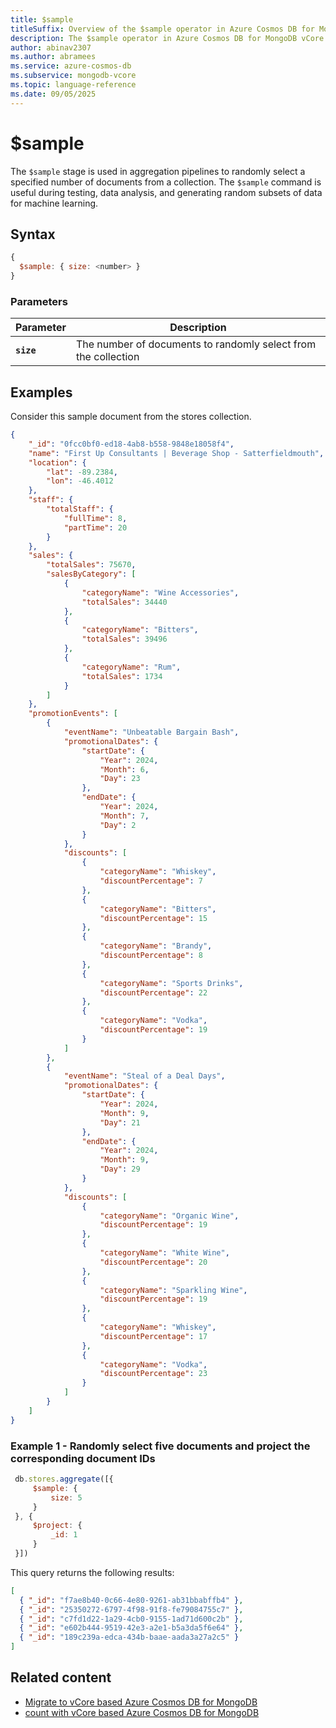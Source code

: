 ```yaml
---
title: $sample
titleSuffix: Overview of the $sample operator in Azure Cosmos DB for MongoDB (vCore)
description: The $sample operator in Azure Cosmos DB for MongoDB vCore returns a randomly selected number of documents
author: abinav2307
ms.author: abramees
ms.service: azure-cosmos-db
ms.subservice: mongodb-vcore
ms.topic: language-reference
ms.date: 09/05/2025
---
```


# $sample
The `$sample` stage is used in aggregation pipelines to randomly select a specified number of documents from a collection. The `$sample` command is useful during testing, data analysis, and generating random subsets of data for machine learning.

## Syntax

```javascript
{
  $sample: { size: <number> }
}
```

### Parameters

| Parameter | Description |
| --- | --- |
| **`size`** | The number of documents to randomly select from the collection|

## Examples

Consider this sample document from the stores collection.

```json
{
    "_id": "0fcc0bf0-ed18-4ab8-b558-9848e18058f4",
    "name": "First Up Consultants | Beverage Shop - Satterfieldmouth",
    "location": {
        "lat": -89.2384,
        "lon": -46.4012
    },
    "staff": {
        "totalStaff": {
            "fullTime": 8,
            "partTime": 20
        }
    },
    "sales": {
        "totalSales": 75670,
        "salesByCategory": [
            {
                "categoryName": "Wine Accessories",
                "totalSales": 34440
            },
            {
                "categoryName": "Bitters",
                "totalSales": 39496
            },
            {
                "categoryName": "Rum",
                "totalSales": 1734
            }
        ]
    },
    "promotionEvents": [
        {
            "eventName": "Unbeatable Bargain Bash",
            "promotionalDates": {
                "startDate": {
                    "Year": 2024,
                    "Month": 6,
                    "Day": 23
                },
                "endDate": {
                    "Year": 2024,
                    "Month": 7,
                    "Day": 2
                }
            },
            "discounts": [
                {
                    "categoryName": "Whiskey",
                    "discountPercentage": 7
                },
                {
                    "categoryName": "Bitters",
                    "discountPercentage": 15
                },
                {
                    "categoryName": "Brandy",
                    "discountPercentage": 8
                },
                {
                    "categoryName": "Sports Drinks",
                    "discountPercentage": 22
                },
                {
                    "categoryName": "Vodka",
                    "discountPercentage": 19
                }
            ]
        },
        {
            "eventName": "Steal of a Deal Days",
            "promotionalDates": {
                "startDate": {
                    "Year": 2024,
                    "Month": 9,
                    "Day": 21
                },
                "endDate": {
                    "Year": 2024,
                    "Month": 9,
                    "Day": 29
                }
            },
            "discounts": [
                {
                    "categoryName": "Organic Wine",
                    "discountPercentage": 19
                },
                {
                    "categoryName": "White Wine",
                    "discountPercentage": 20
                },
                {
                    "categoryName": "Sparkling Wine",
                    "discountPercentage": 19
                },
                {
                    "categoryName": "Whiskey",
                    "discountPercentage": 17
                },
                {
                    "categoryName": "Vodka",
                    "discountPercentage": 23
                }
            ]
        }
    ]
}
```

### Example 1 - Randomly select five documents and project the corresponding document IDs

```javascript
 db.stores.aggregate([{
     $sample: {
         size: 5
     }
 }, {
     $project: {
         _id: 1
     }
 }])
```

This query returns the following results:

```json
[
  { "_id": "f7ae8b40-0c66-4e80-9261-ab31bbabffb4" },
  { "_id": "25350272-6797-4f98-91f8-fe79084755c7" },
  { "_id": "c7fd1d22-1a29-4cb0-9155-1ad71d600c2b" },
  { "_id": "e602b444-9519-42e3-a2e1-b5a3da5f6e64" },
  { "_id": "189c239a-edca-434b-baae-aada3a27a2c5" }
]
```

## Related content

- [Migrate to vCore based Azure Cosmos DB for MongoDB](https://aka.ms/migrate-to-azure-cosmosdb-for-mongodb-vcore)
- [count with vCore based Azure Cosmos DB for MongoDB](../../commands/aggregation/count.md)

